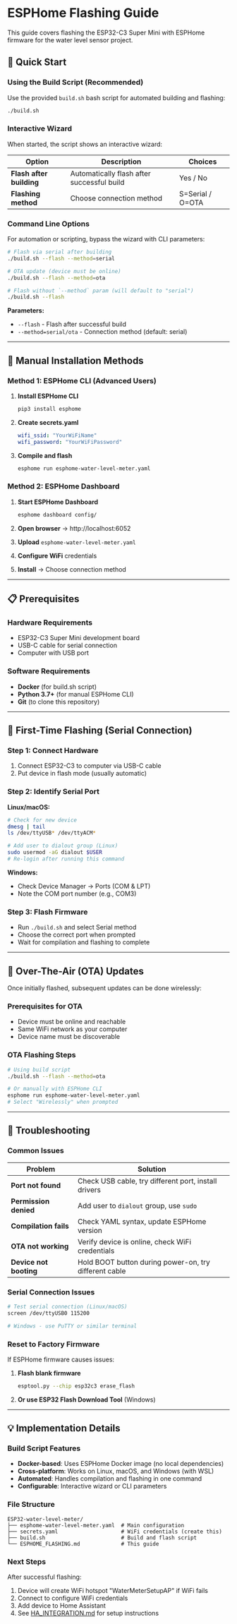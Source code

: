 # ESPHome Flashing Guide

This guide covers flashing the ESP32-C3 Super Mini with ESPHome firmware for the water level sensor project.

## 🚀 Quick Start

### Using the Build Script (Recommended)

Use the provided `build.sh` bash script for automated building and flashing:

```bash
./build.sh
```

### Interactive Wizard

When started, the script shows an interactive wizard:

| Option | Description | Choices |
|--------|-------------|---------|
| **Flash after building** | Automatically flash after successful build | Yes / No |
| **Flashing method** | Choose connection method | S=Serial / O=OTA |

### Command Line Options

For automation or scripting, bypass the wizard with CLI parameters:

```bash
# Flash via serial after building
./build.sh --flash --method=serial

# OTA update (device must be online)
./build.sh --flash --method=ota

# Flash without `--method` param (will default to "serial")
./build.sh --flash
```

**Parameters:**
- `--flash` - Flash after successful build
- `--method=serial/ota` - Connection method (default: serial)

---

## 🔧 Manual Installation Methods

### Method 1: ESPHome CLI (Advanced Users)

1. **Install ESPHome CLI**
   ```bash
   pip3 install esphome
   ```

2. **Create secrets.yaml**
   ```yaml
   wifi_ssid: "YourWiFiName"
   wifi_password: "YourWiFiPassword"
   ```

3. **Compile and flash**
   ```bash
   esphome run esphome-water-level-meter.yaml
   ```

### Method 2: ESPHome Dashboard

1. **Start ESPHome Dashboard**
   ```bash
   esphome dashboard config/
   ```

2. **Open browser** → http://localhost:6052
3. **Upload** `esphome-water-level-meter.yaml`
4. **Configure WiFi** credentials
5. **Install** → Choose connection method

---

## 📋 Prerequisites

### Hardware Requirements
- ESP32-C3 Super Mini development board
- USB-C cable for serial connection
- Computer with USB port

### Software Requirements
- **Docker** (for build.sh script)
- **Python 3.7+** (for manual ESPHome CLI)
- **Git** (to clone this repository)

---

## 🔌 First-Time Flashing (Serial Connection)

### Step 1: Connect Hardware
1. Connect ESP32-C3 to computer via USB-C cable
2. Put device in flash mode (usually automatic)

### Step 2: Identify Serial Port

**Linux/macOS:**
```bash
# Check for new device
dmesg | tail
ls /dev/ttyUSB* /dev/ttyACM*

# Add user to dialout group (Linux)
sudo usermod -aG dialout $USER
# Re-login after running this command
```

**Windows:**
- Check Device Manager → Ports (COM & LPT)
- Note the COM port number (e.g., COM3)

### Step 3: Flash Firmware
- Run `./build.sh` and select Serial method
- Choose the correct port when prompted
- Wait for compilation and flashing to complete

---

## 📡 Over-The-Air (OTA) Updates

Once initially flashed, subsequent updates can be done wirelessly:

### Prerequisites for OTA
- Device must be online and reachable
- Same WiFi network as your computer
- Device name must be discoverable

### OTA Flashing Steps
```bash
# Using build script
./build.sh --flash --method=ota

# Or manually with ESPHome CLI
esphome run esphome-water-level-meter.yaml
# Select "Wirelessly" when prompted
```

---

## 🐛 Troubleshooting

### Common Issues

| Problem | Solution |
|---------|----------|
| **Port not found** | Check USB cable, try different port, install drivers |
| **Permission denied** | Add user to `dialout` group, use `sudo` |
| **Compilation fails** | Check YAML syntax, update ESPHome version |
| **OTA not working** | Verify device is online, check WiFi credentials |
| **Device not booting** | Hold BOOT button during power-on, try different cable |

### Serial Connection Issues

```bash
# Test serial connection (Linux/macOS)
screen /dev/ttyUSB0 115200

# Windows - use PuTTY or similar terminal
```

### Reset to Factory Firmware
If ESPHome firmware causes issues:

1. **Flash blank firmware**
   ```bash
   esptool.py --chip esp32c3 erase_flash
   ```

2. **Or use ESP32 Flash Download Tool** (Windows)

---

## 💡 Implementation Details

### Build Script Features
- **Docker-based**: Uses ESPHome Docker image (no local dependencies)
- **Cross-platform**: Works on Linux, macOS, and Windows (with WSL)
- **Automated**: Handles compilation and flashing in one command
- **Configurable**: Interactive wizard or CLI parameters

### File Structure
```
ESP32-water-level-meter/
├── esphome-water-level-meter.yaml  # Main configuration
├── secrets.yaml                    # WiFi credentials (create this)
├── build.sh                        # Build and flash script
└── ESPHOME_FLASHING.md             # This guide
```

### Next Steps
After successful flashing:
1. Device will create WiFi hotspot "WaterMeterSetupAP" if WiFi fails
2. Connect to configure WiFi credentials
3. Add device to Home Assistant
4. See [HA_INTEGRATION.md](HA_INTEGRATION.md) for setup instructions

